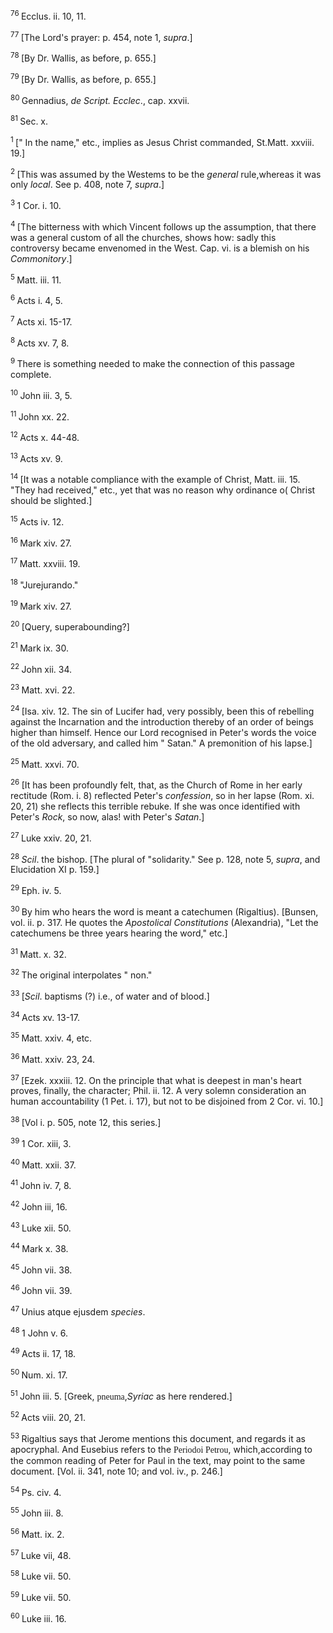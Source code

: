 <body>
 <p><a name="P10700_3371639"></a>
 <sup>76 </sup>Ecclus. ii. 10, 11.</p>
 
 <p><a name="P10701_3371806"></a>
 <sup>77 </sup>[The Lord's prayer: p. 454, note 1, <i>supra</i>.] </p>
 
 <p><a name="P10706_3371910"></a>
 <sup>78 </sup>[By Dr. Wallis, as before, p. 655.]</p>
 
 <p><a name="P10709_3372067"></a>
 <sup>79 </sup>[By Dr. Wallis, as before, p. 655.]</p>
 
 <p><a name="P10710_3372243"></a>
 <sup>80 </sup>Gennadius, <i>de Script. Ecclec</i>., cap. xxvii.</p>
 
 <p><a name="P10711_3372503"></a>
 <sup>81 </sup>Sec. x. </p>
 
 <p><a name="P10722_3373880"></a>
 <sup>1 </sup>[" In the name," etc., implies as Jesus Christ commanded, St.Matt. xxviii. 19.]</p>
 
 <p><a name="P10723_3375224"></a>
 <sup>2 </sup>[This was assumed by the Westems to be the <i>general</i> rule,whereas it was only <i>local</i>. See p. 408, note 7, <i>supra</i>.] </p>
 
 <p><a name="P10724_3378162"></a>
 <sup>3 </sup>1 Cor. i. 10.</p>
 
 <p><a name="P10725_3378425"></a>
 <sup>4 </sup>[The bitterness with which Vincent follows up the assumption, that there was a general custom of all the churches, shows how: sadly this controversy became envenomed in the West. Cap. vi. is a blemish on his <i>Commonitory</i>.]</p>
 
 <p><a name="P10727_3379862"></a>
 <sup>5 </sup>Matt. iii. 11.</p>
 
 <p><a name="P10728_3380313"></a>
 <sup>6 </sup>Acts i. 4, 5.</p>
 
 <p><a name="P10729_3380796"></a>
 <sup>7 </sup>Acts xi. 15-17.</p>
 
 <p><a name="P10730_3381086"></a>
 <sup>8 </sup>Acts xv. 7, 8.</p>
 
 <p><a name="P10731_3382004"></a>
 <sup>9 </sup>There is something needed to make the connection of this passage complete.</p>
 
 <p><a name="P10733_3382511"></a>
 <sup>10 </sup>John iii. 3, 5. </p>
 
 <p><a name="P10734_3384089"></a>
 <sup>11 </sup>John xx. 22. </p>
 
 <p><a name="P10737_3388781"></a>
 <sup>12 </sup>Acts x. 44-48.</p>
 
 <p><a name="P10738_3388978"></a>
 <sup>13 </sup>Acts xv. 9.</p>
 
 <p><a name="P10739_3389740"></a>
 <sup>14 </sup>[It was a notable compliance with the example of Christ, Matt. iii. 15. "They had received," etc., yet that was no reason why ordinance o( Christ should be slighted.]</p>
 
 <p><a name="P10741_3391413"></a>
 <sup>15 </sup>Acts iv. 12. </p>
 
 <p><a name="P10742_3394612"></a>
 <sup>16 </sup>Mark xiv. 27.</p>
 
 <p><a name="P10744_3395559"></a>
 <sup>17 </sup>Matt. xxviii. 19.</p>
 
 <p><a name="P10745_3396305"></a>
 <sup>18 </sup>"Jurejurando."</p>
 
 <p><a name="P10746_3396383"></a>
 <sup>19 </sup>Mark xiv. 27.</p>
 
 <p><a name="P10747_3396533"></a>
 <sup>20 </sup>[Query, superabounding?] </p>
 
 <p><a name="P10750_3400636"></a>
 <sup>21 </sup>Mark ix. 30.</p>
 
 <p><a name="P10751_3401073"></a>
 <sup>22 </sup>John xii. 34.</p>
 
 <p><a name="P10752_3402048"></a>
 <sup>23 </sup>Matt. xvi. 22.</p>
 
 <p><a name="P10753_3402155"></a>
 <sup>24 </sup>[Isa. xiv. 12. The sin of Lucifer had, very possibly, been this of rebelling against the Incarnation and the introduction thereby of an order of beings higher than himself. Hence our Lord recognised in Peter's words the voice of the old adversary, and called him " Satan." A premonition of his lapse.]</p>
 
 <p><a name="P10754_3402761"></a>
 <sup>25 </sup>Matt. xxvi. 70.</p>
 
 <p><a name="P10755_3402964"></a>
 <sup>26 </sup>[It has been profoundly felt, that, as the Church of Rome in her early rectitude (Rom. i. 8) reflected Peter's <i>confession</i>, so in her lapse (Rom. xi. 20, 21) she reflects this terrible rebuke. If she was once identified with Peter's <i>Rock</i>, so now, alas! with Peter's <i>Satan</i>.]</p>
 
 <p><a name="P10756_3403932"></a>
 <sup>27 </sup>Luke xxiv. 20, 21. </p>
 
 <p><a name="P10758_3406644"></a>
 <sup>28 </sup><i>Scil</i>. the bishop. [The plural of "solidarity." See p. 128, note 5, <i>supra</i>, and Elucidation XI p. 159.]</p>
 
 <p><a name="P10759_3407870"></a>
 <sup>29 </sup>Eph. iv. 5.</p>
 
 <p><a name="P10761_3408457"></a>
 <sup>30 </sup>By him who hears the word is meant a catechumen (Rigaltius). [Bunsen, vol. ii. p. 317. He quotes the <i>Apostolical Constitutions</i> (Alexandria), "Let the catechumens be three years hearing the word," etc.]</p>
 
 <p><a name="P10762_3409223"></a>
 <sup>31 </sup>Matt. x. 32.</p>
 
 <p><a name="P10763_3409866"></a>
 <sup>32 </sup>The original interpolates " non."</p>
 
 <p><a name="P10764_3410048"></a>
 <sup>33 </sup>[<i>Scil</i>. baptisms (?) i.e., of water and of blood.] </p>
 
 <p><a name="P10766_3411639"></a>
 <sup>34 </sup>Acts xv. 13-17.</p>
 
 <p><a name="P10767_3413021"></a>
 <sup>35 </sup>Matt. xxiv. 4, etc.</p>
 
 <p><a name="P10768_3413317"></a>
 <sup>36 </sup>Matt. xxiv. 23, 24.</p>
 
 <p><a name="P10770_3415441"></a>
 <sup>37 </sup>[Ezek. xxxiii. 12. On the principle that what is deepest in man's heart proves, finally, the character; Phil. ii. 12. A very solemn consideration an human accountability (1 Pet. i. 17), but not to be disjoined from 2 Cor. vi. 10.]</p>
 
 <p><a name="P10771_3415994"></a>
 <sup>38 </sup>[Vol i. p. 505, note 12, this series.] </p>
 
 <p><a name="P10772_3416658"></a>
 <sup>39 </sup>1 Cor. xiii, 3.</p>
 
 <p><a name="P10773_3417059"></a>
 <sup>40 </sup>Matt. xxii. 37.</p>
 
 <p><a name="P10774_3417194"></a>
 <sup>41 </sup>John iv. 7, 8.</p>
 
 <p><a name="P10775_3417386"></a>
 <sup>42 </sup>John iii, 16.</p>
 
 <p><a name="P10777_3418571"></a>
 <sup>43 </sup>Luke xii. 50.</p>
 
 <p><a name="P10778_3418782"></a>
 <sup>44 </sup>Mark x. 38.</p>
 
 <p><a name="P10779_3420393"></a>
 <sup>45 </sup>John vii. 38.</p>
 
 <p><a name="P10780_3420934"></a>
 <sup>46 </sup>John vii. 39.</p>
 
 <p><a name="P10781_3421297"></a>
 <sup>47 </sup>Unius atque ejusdem <i>species</i>. </p>
 
 <p><a name="P10783_3421951"></a>
 <sup>48 </sup>1 John v. 6.</p>
 
 <p><a name="P10784_3422779"></a>
 <sup>49 </sup>Acts ii. 17, 18.</p>
 
 <p><a name="P10785_3423212"></a>
 <sup>50 </sup>Num. xi. 17.</p>
 
 <p><a name="P10786_3424081"></a>
 <sup>51 </sup>John iii. 5. [Greek, <font face="SPIonic">pneuma</font>,<i>Syriac</i> as here rendered.]</p>
 
 <p><a name="P10788_3426662"></a>
 <sup>52 </sup>Acts viii. 20, 21. </p>
 
 <p><a name="P10790_3428226"></a>
 <sup>53 </sup>Rigaltius says that Jerome mentions this document, and regards it as apocryphal. And Eusebius refers to the <font face="SPIonic">Periodoi Petrou</font>, which,according to the common reading of Peter for Paul in the text, may point to the same document. [Vol. ii. 341, note 10; and vol. iv., p. 246.]</p>
 
 <p><a name="P10791_3429974"></a>
 <sup>54 </sup>Ps. civ. 4.</p>
 
 <p><a name="P10793_3430434"></a>
 <sup>55 </sup>John iii. 8.</p>
 
 <p><a name="P10794_3431139"></a>
 <sup>56 </sup>Matt. ix. 2.</p>
 
 <p><a name="P10795_3431396"></a>
 <sup>57 </sup>Luke vii, 48.</p>
 
 <p><a name="P10796_3431522"></a>
 <sup>58 </sup>Luke vii. 50.</p>
 
 <p><a name="P10797_3431697"></a>
 <sup>59 </sup>Luke vii. 50.</p>
 
 <p><a name="P10799_3432306"></a>
 <sup>60 </sup>Luke iii. 16.</p>
 
 </body>